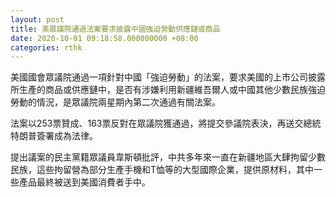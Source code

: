 ```yaml
---
layout: post
title: 美眾議院通過法案要求披露中國強迫勞動供應鏈或商品
date: 2020-10-01 09:18:58.000000000 +08:00
categories: rthk
---
```


美國國會眾議院通過一項針對中國「強迫勞動」的法案，要求美國的上市公司披露所生產的商品或供應鏈中，是否有涉嫌利用新疆維吾爾人或中國其他少數民族強迫勞動的情況，是眾議院兩星期內第二次通過有關法案。

法案以253票贊成、163票反對在眾議院獲通過，將提交參議院表決，再送交總統特朗普簽署成為法律。

提出議案的民主黨籍眾議員韋斯頓批評，中共多年來一直在新疆地區大肆拘留少數民族，這些拘留營為部分生產手機和T恤等的大型國際企業，提供原材料，其中一些產品最終被送到美國消費者手中。
